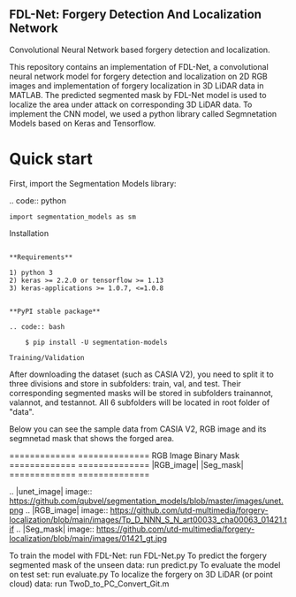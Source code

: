 ## FDL-Net: Forgery Detection And Localization Network
Convolutional Neural Network based forgery detection and localization.

This repository contains an implementation of FDL-Net, a convolutional neural network model for forgery detection and localization on 2D RGB images and implementation of forgery localization in 3D LiDAR data in MATLAB. The predicted segmented mask by FDL-Net model is used to localize the area under attack on corresponding 3D LiDAR data. To implement the CNN model, we used a python library called Segmnetation Models based on Keras and Tensorflow.

# Quick start
First, import the Segmentation Models library:

.. code:: python

    import segmentation_models as sm
	
Installation
~~~~~~~~~~~~

**Requirements**

1) python 3
2) keras >= 2.2.0 or tensorflow >= 1.13
3) keras-applications >= 1.0.7, <=1.0.8


**PyPI stable package**

.. code:: bash

    $ pip install -U segmentation-models	
	
Training/Validation
~~~~~~~~~~~~~~~~~~~
After downloading the dataset (such as CASIA V2), you need to split it to three divisions and store in subfolders: train, val, and test. Their corresponding segmented masks will be stored in subfolders trainannot, valannot, and testannot. All 6 subfolders will be located in root folder of "data".

Below you can see the sample data from CASIA V2, RGB image and its segmnetad mask that shows the forged area.

============= ==============
RGB Image     Binary Mask
============= ==============
|RGB_image|  |Seg_mask|
============= ==============


.. |unet_image| image:: https://github.com/qubvel/segmentation_models/blob/master/images/unet.png
.. |RGB_image| image:: https://github.com/utd-multimedia/forgery-localization/blob/main/images/Tp_D_NNN_S_N_art00033_cha00063_01421.tif
.. |Seg_mask| image:: https://github.com/utd-multimedia/forgery-localization/blob/main/images/01421_gt.jpg

To train the model with FDL-Net: run FDL-Net.py
To predict the forgery segmented mask of the unseen data: run predict.py
To evaluate the model on test set: run evaluate.py
To localize the forgery on 3D LiDAR (or point cloud) data: run TwoD_to_PC_Convert_Git.m
